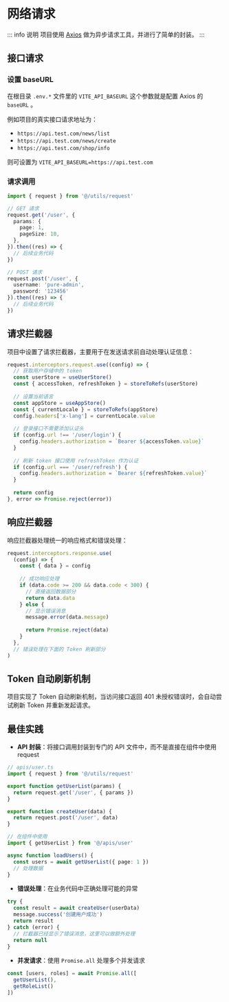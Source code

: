# 网络请求

::: info 说明
项目使用 [Axios](https://axios-http.com/zh/) 做为异步请求工具，并进行了简单的封装。
:::

## 接口请求

### 设置 baseURL

在根目录 `.env.*` 文件里的 `VITE_API_BASEURL` 这个参数就是配置 Axios 的 `baseURL` 。

例如项目的真实接口请求地址为：

- `https://api.test.com/news/list`
- `https://api.test.com/news/create`
- `https://api.test.com/shop/info`

则可设置为 `VITE_API_BASEURL=https://api.test.com`

### 请求调用

``` ts
import { request } from '@/utils/request'

// GET 请求
request.get('/user', {
  params: {
    page: 1,
    pageSize: 10,
  },
}).then((res) => {
  // 后续业务代码
})

// POST 请求
request.post('/user', {
  username: 'pure-admin',
  password: '123456'
}).then((res) => {
  // 后续业务代码
})
```

## 请求拦截器

项目中设置了请求拦截器，主要用于在发送请求前自动处理认证信息：

``` ts
request.interceptors.request.use((config) => {
  // 获取用户存储中的 token
  const userStore = useUserStore()
  const { accessToken, refreshToken } = storeToRefs(userStore)
  
  // 设置当前语言
  const appStore = useAppStore()
  const { currentLocale } = storeToRefs(appStore)
  config.headers['x-lang'] = currentLocale.value
  
  // 登录接口不需要添加认证头
  if (config.url !== '/user/login') {
    config.headers.authorization = `Bearer ${accessToken.value}`
  }
  
  // 刷新 token 接口使用 refreshToken 作为认证
  if (config.url === '/user/refresh') {
    config.headers.authorization = `Bearer ${refreshToken.value}`
  }
  
  return config
}, error => Promise.reject(error))
```

## 响应拦截器

响应拦截器处理统一的响应格式和错误处理：

``` ts
request.interceptors.response.use(
  (config) => {
    const { data } = config
    
    // 成功响应处理
    if (data.code >= 200 && data.code < 300) {
      // 直接返回数据部分
      return data.data
    } else {
      // 显示错误消息
      message.error(data.message)
      
      return Promise.reject(data)
    }
  },
  // 错误处理在下面的 Token 刷新部分
)
```

## Token 自动刷新机制

项目实现了 Token 自动刷新机制，当访问接口返回 401 未授权错误时，会自动尝试刷新 Token 并重新发起请求。

## 最佳实践

- **API 封装**：将接口调用封装到专门的 API 文件中，而不是直接在组件中使用 request

``` ts
// apis/user.ts
import { request } from '@/utils/request'

export function getUserList(params) {
  return request.get('/user', { params })
}

export function createUser(data) {
  return request.post('/user', data)
}

// 在组件中使用
import { getUserList } from '@/apis/user'

async function loadUsers() {
  const users = await getUserList({ page: 1 })
  // 处理数据
}
```

- **错误处理**：在业务代码中正确处理可能的异常

``` ts
try {
  const result = await createUser(userData)
  message.success('创建用户成功')
  return result
} catch (error) {
  // 拦截器已经显示了错误消息，这里可以做额外处理
  return null
}
```

- **并发请求**：使用 `Promise.all` 处理多个并发请求

``` ts
const [users, roles] = await Promise.all([
  getUserList(),
  getRoleList()
])
```
